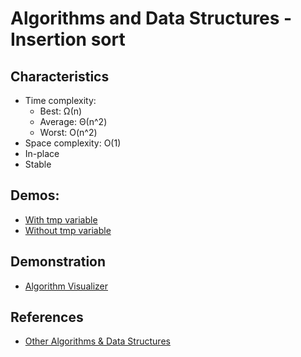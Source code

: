 # Algorithms and Data Structures - Insertion sort


## Characteristics

- Time complexity:
    - Best: Ω(n)
    - Average: Θ(n^2)
    - Worst: O(n^2)
- Space complexity: O(1)
- In-place
- Stable


## Demos:
- [With tmp variable](./src/with_tmp_variable.py)
- [Without tmp variable](./src/without_tmp_variable.py)


## Demonstration
- [Algorithm Visualizer](https://algorithm-visualizer.org/brute-force/insertion-sort)



## References
- [Other Algorithms & Data Structures](https://github.com/NelsonBN/algorithms-data-structures)
